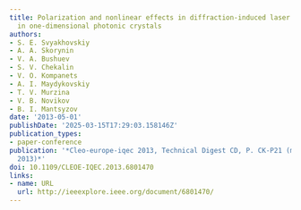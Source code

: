 ```yaml
---
title: Polarization and nonlinear effects in diffraction-induced laser pulse splitting
  in one-dimensional photonic crystals
authors:
- S. E. Svyakhovskiy
- A. A. Skorynin
- V. A. Bushuev
- S. V. Chekalin
- V. O. Kompanets
- A. I. Maydykovskiy
- T. V. Murzina
- V. B. Novikov
- B. I. Mantsyzov
date: '2013-05-01'
publishDate: '2025-03-15T17:29:03.158146Z'
publication_types:
- paper-conference
publication: '*Cleo-europe-iqec 2013, Technical Digest CD, P. CK-P21 (munich, Germany,
  2013)*'
doi: 10.1109/CLEOE-IQEC.2013.6801470
links:
- name: URL
  url: http://ieeexplore.ieee.org/document/6801470/
---
```

